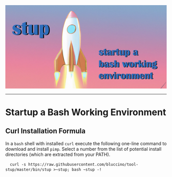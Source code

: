 ![STUP](etc/stup.jpg)

--------------------------------------------------------------------------------

# Startup a Bash Working Environment

## Curl Installation Formula

In a `bash` shell with installed `curl` execute the following one-line command
to download and install `pimp`. Select a number from the list of potential
install directories (which are extracted from your PATH).

```
  curl -s https://raw.githubusercontent.com/bluccino/tool-stup/master/bin/stup >~stup; bash ~stup -!
```

